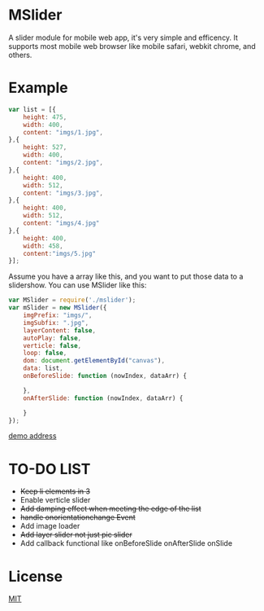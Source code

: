 MSlider
=======
A slider module for mobile web app, it's very simple and efficency.
It supports most mobile web browser like mobile safari, webkit chrome, and others.

Example
========
```javascript
var list = [{
	height: 475,
	width: 400,
	content: "imgs/1.jpg",
},{
	height: 527,
	width: 400,
	content: "imgs/2.jpg",
},{
 	height: 400,
 	width: 512,
 	content: "imgs/3.jpg",
},{
	height: 400,
	width: 512,
	content: "imgs/4.jpg"
},{
	height: 400,
	width: 458,
	content:"imgs/5.jpg"
}];
```
Assume you have a array like this, and you want to put those data to a slidershow. 
You can use MSlider like this:

```javascript
var MSlider = require('./mslider');
var mSlider = new MSlider({
    imgPrefix: "imgs/",
    imgSubfix: ".jpg",
    layerContent: false,
    autoPlay: false,
    verticle: false,
    loop: false,
    dom: document.getElementById("canvas"),
    data: list,
    onBeforeSlide: function (nowIndex, dataArr) {

    },
    onAfterSlide: function (nowIndex, dataArr) {

    }
});
```

[demo address](http://zxylvlp.github.io/MSlider/demo)

TO-DO LIST
==========
* ~~Keep li elements in 3~~
* Enable verticle slider
* ~~Add damping effect when meeting the edge of the list~~
* ~~handle onorientationchange Event~~
* Add image loader
* ~~Add layer slider not just pic slider~~
* Add callback functional like onBeforeSlide onAfterSlide onSlide 


License
========
[MIT](https://github.com/BE-FE/MSlider/blob/master/LICENSE)
